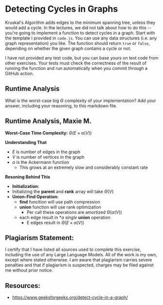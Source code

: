 # Detecting Cycles in Graphs

Kruskal's Algorithm adds edges to the minimum spanning tree, unless they would
add a cycle. In the lectures, we did not talk about how to do this -- you're
going to implement a function to detect cycles in a graph. Start with the
template I provided in `code.js`. You can use any data structures (i.e. any
graph representation) you like. The function should return `true` or `false`,
depending on whether the given graph contains a cycle or not.

I have not provided any test code, but you can base yours on test code from
other exercises. Your tests must check the correctness of the result of running
the function and run automatically when you commit through a GitHub action.

## Runtime Analysis

What is the worst-case big $\Theta$ complexity of your implementation? Add your
answer, including your reasoning, to this markdown file.

## Runtime Analysis, Maxie M. 
**Worst-Case Time Complexity:** $\Theta(E \times \alpha(V))$

  **Understanding That** 
  - $E$ is number of edges in the graph
  - $V$ is number of vertices in the graph
  - $\alpha$ is the Ackermann function
    - This grows at an extremely slow and considerably constant rate
      
**Resoning Behind This** 
- **Initialization:** 
 - Initializing the **parent** and **rank** array will take $\Theta(V)$
- **Union-Find Operation:**
  - **find** funcition will use path compression
  - **union** function will use rank optimization
    - Per call these operations are amortized $\Theta(\alpha(V))$
  - each edge result in **a single* **union** operation
    - E edges result in $\Theta(E \times \alpha(V))$


## Plagiarism Statement:
I certify that I have listed all sources used to complete this exercise, including the use of any Large Language Models. All of the work is my own, except where stated otherwise. I am aware that plagiarism carries severe penalties and that if plagiarism is suspected, charges may be filed against me without prior notice.

## Resources:
- https://www.geeksforgeeks.org/detect-cycle-in-a-graph/
